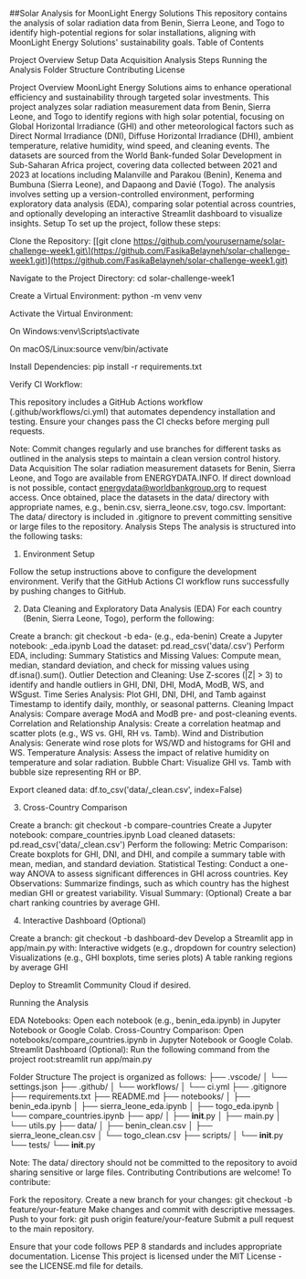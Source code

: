 ##Solar Analysis for MoonLight Energy Solutions
This repository contains the analysis of solar radiation data from Benin, Sierra Leone, and Togo to identify high-potential regions for solar installations, aligning with MoonLight Energy Solutions' sustainability goals.
Table of Contents

Project Overview
Setup
Data Acquisition
Analysis Steps
Running the Analysis
Folder Structure
Contributing
License

Project Overview
MoonLight Energy Solutions aims to enhance operational efficiency and sustainability through targeted solar investments. This project analyzes solar radiation measurement data from Benin, Sierra Leone, and Togo to identify regions with high solar potential, focusing on Global Horizontal Irradiance (GHI) and other meteorological factors such as Direct Normal Irradiance (DNI), Diffuse Horizontal Irradiance (DHI), ambient temperature, relative humidity, wind speed, and cleaning events.
The datasets are sourced from the World Bank-funded Solar Development in Sub-Saharan Africa project, covering data collected between 2021 and 2023 at locations including Malanville and Parakou (Benin), Kenema and Bumbuna (Sierra Leone), and Dapaong and Davié (Togo).
The analysis involves setting up a version-controlled environment, performing exploratory data analysis (EDA), comparing solar potential across countries, and optionally developing an interactive Streamlit dashboard to visualize insights.
Setup
To set up the project, follow these steps:

Clone the Repository:
[\[git clone https://github.com/yourusername/solar-challenge-week1.git\](https://github.com/FasikaBelayneh/solar-challenge-week1.git)](https://github.com/FasikaBelayneh/solar-challenge-week1.git)


Navigate to the Project Directory:
cd solar-challenge-week1


Create a Virtual Environment:
python -m venv venv


Activate the Virtual Environment:

On Windows:venv\Scripts\activate


On macOS/Linux:source venv/bin/activate




Install Dependencies:
pip install -r requirements.txt


Verify CI Workflow:

This repository includes a GitHub Actions workflow (.github/workflows/ci.yml) that automates dependency installation and testing.
Ensure your changes pass the CI checks before merging pull requests.



Note: Commit changes regularly and use branches for different tasks as outlined in the analysis steps to maintain a clean version control history.
Data Acquisition
The solar radiation measurement datasets for Benin, Sierra Leone, and Togo are available from ENERGYDATA.INFO. If direct download is not possible, contact energydata@worldbankgroup.org to request access.
Once obtained, place the datasets in the data/ directory with appropriate names, e.g., benin.csv, sierra_leone.csv, togo.csv.
Important: The data/ directory is included in .gitignore to prevent committing sensitive or large files to the repository.
Analysis Steps
The analysis is structured into the following tasks:
1. Environment Setup

Follow the setup instructions above to configure the development environment.
Verify that the GitHub Actions CI workflow runs successfully by pushing changes to GitHub.

2. Data Cleaning and Exploratory Data Analysis (EDA)
For each country (Benin, Sierra Leone, Togo), perform the following:

Create a branch: git checkout -b eda-<country> (e.g., eda-benin)
Create a Jupyter notebook: <country>_eda.ipynb
Load the dataset: pd.read_csv('data/<country>.csv')
Perform EDA, including:
Summary Statistics and Missing Values: Compute mean, median, standard deviation, and check for missing values using df.isna().sum().
Outlier Detection and Cleaning: Use Z-scores (|Z| > 3) to identify and handle outliers in GHI, DNI, DHI, ModA, ModB, WS, and WSgust.
Time Series Analysis: Plot GHI, DNI, DHI, and Tamb against Timestamp to identify daily, monthly, or seasonal patterns.
Cleaning Impact Analysis: Compare average ModA and ModB pre- and post-cleaning events.
Correlation and Relationship Analysis: Create a correlation heatmap and scatter plots (e.g., WS vs. GHI, RH vs. Tamb).
Wind and Distribution Analysis: Generate wind rose plots for WS/WD and histograms for GHI and WS.
Temperature Analysis: Assess the impact of relative humidity on temperature and solar radiation.
Bubble Chart: Visualize GHI vs. Tamb with bubble size representing RH or BP.


Export cleaned data: df.to_csv('data/<country>_clean.csv', index=False)

3. Cross-Country Comparison

Create a branch: git checkout -b compare-countries
Create a Jupyter notebook: compare_countries.ipynb
Load cleaned datasets: pd.read_csv('data/<country>_clean.csv')
Perform the following:
Metric Comparison: Create boxplots for GHI, DNI, and DHI, and compile a summary table with mean, median, and standard deviation.
Statistical Testing: Conduct a one-way ANOVA to assess significant differences in GHI across countries.
Key Observations: Summarize findings, such as which country has the highest median GHI or greatest variability.
Visual Summary: (Optional) Create a bar chart ranking countries by average GHI.



4. Interactive Dashboard (Optional)

Create a branch: git checkout -b dashboard-dev
Develop a Streamlit app in app/main.py with:
Interactive widgets (e.g., dropdown for country selection)
Visualizations (e.g., GHI boxplots, time series plots)
A table ranking regions by average GHI


Deploy to Streamlit Community Cloud if desired.

Running the Analysis

EDA Notebooks: Open each notebook (e.g., benin_eda.ipynb) in Jupyter Notebook or Google Colab.
Cross-Country Comparison: Open notebooks/compare_countries.ipynb in Jupyter Notebook or Google Colab.
Streamlit Dashboard (Optional): Run the following command from the project root:streamlit run app/main.py



Folder Structure
The project is organized as follows:
├── .vscode/
│   └── settings.json
├── .github/
│   └── workflows/
│       └── ci.yml
├── .gitignore
├── requirements.txt
├── README.md
├── notebooks/
│   ├── benin_eda.ipynb
│   ├── sierra_leone_eda.ipynb
│   ├── togo_eda.ipynb
│   └── compare_countries.ipynb
├── app/
│   ├── __init__.py
│   ├── main.py
│   └── utils.py
├── data/
│   ├── benin_clean.csv
│   ├── sierra_leone_clean.csv
│   └── togo_clean.csv
├── scripts/
│   └── __init__.py
└── tests/
    └── __init__.py

Note: The data/ directory should not be committed to the repository to avoid sharing sensitive or large files.
Contributing
Contributions are welcome! To contribute:

Fork the repository.
Create a new branch for your changes: git checkout -b feature/your-feature
Make changes and commit with descriptive messages.
Push to your fork: git push origin feature/your-feature
Submit a pull request to the main repository.

Ensure that your code follows PEP 8 standards and includes appropriate documentation.
License
This project is licensed under the MIT License - see the LICENSE.md file for details.
